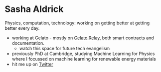 # Sasha Aldrick

Physics, computation, technology: working on getting better at getting better every day.

* working at Gelato - mostly on [Gelato Relay](https://docs.gelato.network/developer-products/gelato-relay), both smart contracts and documentation. 
  * watch this space for future tech evangelism
* previously PhD at Cambridge, studying Machine Learning for Physics where I focussed on machine learning for renewable energy materials
* hit me up on [Twitter](https://twitter.com/sashaaldrick)
